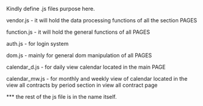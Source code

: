 Kindly define .js files purpose here.

vendor.js
    - it will hold the data processing functions of all the section PAGES

function.js
    - it will hold the general functions of all PAGES

auth.js
    - for login system

dom.js
    - mainly for general dom manipulation of all PAGES

calendar_d.js 
    - for daily view calendar located in the main PAGE

calendar_mw.js
    - for monthly and weekly view of calendar located in the view all contracts by period section in view all contract page

*** the rest of the js file is in the name itself.

